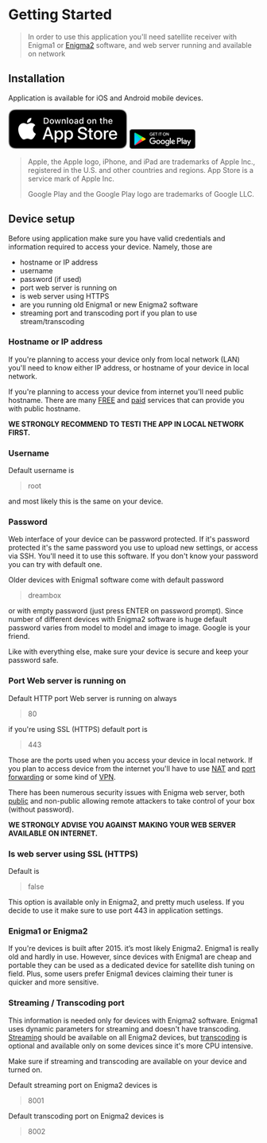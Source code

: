 # Getting Started

> In order to use this application you'll need satellite receiver with Enigma1 or  [Enigma2](https://kodi.wiki/view/Enigma2) software, and web server running and available on network


## Installation
Application is available for iOS and Android mobile devices.

[![SignalMeter in AppStore](appstore.svg)](https://apps.apple.com/us/app/enigma-signal-meter/id1479557163?l=hr&ls=1)
[![SignalMeter in Play Store](play.png)](https://play.google.com/store/apps/details?id=com.krkadoni.app.signalmeter)

>  Apple, the Apple logo, iPhone, and iPad are trademarks of Apple Inc., registered in the U.S. and other countries and regions. App Store is a service mark of Apple Inc. 
>  
> Google Play and the Google Play logo are trademarks of Google LLC.

## Device setup
Before using application make sure you have valid credentials and information required to access your device. Namely, those are 

- hostname or IP address
- username
- password (if used)
- port web server is running on
- is web server using HTTPS
- are you running old Enigma1 or new Enigma2 software
- streaming port and transcoding port if you plan to use stream/transcoding

### Hostname or IP address

If you're planning to access your device only from local network (LAN) you'll need to know either IP address, or hostname of your device in local network. 

If you're planning to access your device from internet you'll need public hostname. There are many [FREE](http://freedns.afraid.org/) and [paid](https://www.noip.com/) services that can provide you with public hostname. 

**WE STRONGLY RECOMMEND TO TESTI THE APP IN LOCAL NETWORK FIRST.**

### Username

Default username is 
> root

and most likely this is the same on your device.

### Password

Web interface of your device can be password protected. If it's password protected it's the same password you use to upload new settings, or access via SSH. You'll need it to use this software. If you don't know your password you can try with default one.

Older devices with Enigma1 software come with default password
> dreambox

or with empty password (just press ENTER on password prompt).
Since number of different devices with Enigma2 software is huge default password varies from model to model and image to image. Google is your friend.


Like with everything else, make sure your device is secure and keep your password safe.

### Port Web server is running on

Default HTTP port Web server is running on always 
> 80

if you're using SSL (HTTPS) default port is 
> 443

Those are the ports used when you access your device in local network. If you plan to access device from the internet you'll have to use [NAT](https://en.wikipedia.org/wiki/Network_address_translation) and [port forwarding](https://en.wikipedia.org/wiki/Port_forwarding) or some kind of [VPN](https://en.wikipedia.org/wiki/Virtual_private_network).

There has been numerous security issues with Enigma web server, both [public](https://www.cvedetails.com/vulnerability-list/vendor_id-16623/product_id-38482/Openwebif-Project-Openwebif.html) and non-public allowing remote attackers to take control of your box (without password).

**WE STRONGLY ADVISE YOU AGAINST MAKING YOUR WEB SERVER AVAILABLE ON INTERNET.**

### Is web server using SSL (HTTPS)

Default is 
> false

This option is available only in Enigma2, and pretty much useless. If you decide to use it make sure to use port 443 in application settings.

### Enigma1 or Enigma2

If you're devices is built after 2015. it’s most likely Enigma2. Enigma1 is really old and hardly in use. However, since devices with Enigma1 are cheap and portable they can be used as a dedicated device for satellite dish tuning on field. Plus, some users prefer Enigma1 devices claiming their tuner is quicker and more sensitive.

### Streaming / Transcoding port

This information is needed only for devices with Enigma2 software. Enigma1 uses dynamic parameters for streaming and doesn't have transcoding. [Streaming](https://en.wikipedia.org/wiki/Streaming_media) should be available on all Enigma2 devices, but [transcoding](https://en.wikipedia.org/wiki/Transcoding) is optional and available only on some devices since it's more CPU intensive.

Make sure if streaming and transcoding are available on your device and turned on.

Default streaming port on Enigma2 devices is
> 8001

Default transcoding port on Enigma2 devices is
>8002




